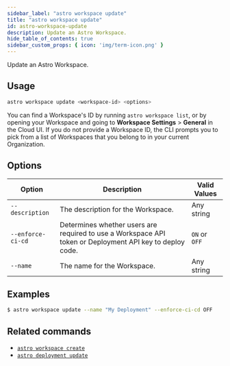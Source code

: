 ```yaml
---
sidebar_label: "astro workspace update"
title: "astro workspace update"
id: astro-workspace-update
description: Update an Astro Workspace. 
hide_table_of_contents: true
sidebar_custom_props: { icon: 'img/term-icon.png' } 
---
```


Update an Astro Workspace. 

## Usage

```sh
astro workspace update <workspace-id> <options>
```

You can find a Workspace's ID by running `astro workspace list`, or by opening your Workspace and going to **Workspace Settings** > **General** in the Cloud UI. If you do not provide a Workspace ID, the CLI prompts you to pick from a list of Workspaces that you belong to in your current Organization. 

## Options

| Option            | Description                                                                                                                             | Valid Values  |
| ----------------- | --------------------------------------------------------------------------------------------------------------------------------------- | ------------- |
| `--description`   | The description for the Workspace.                                                                                                      | Any string    |
| `--enforce-ci-cd` | Determines whether users are required to use a Workspace API token or Deployment API key to deploy code. | `ON` or `OFF` |
| `--name`          | The name for the Workspace.                                                                                                             | Any string    |


## Examples

```sh
$ astro workspace update --name "My Deployment" --enforce-ci-cd OFF
```

## Related commands

- [`astro workspace create`](cli/astro-workspace-create.md)
- [`astro deployment update`](cli/astro-deployment-update.md)

